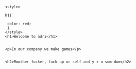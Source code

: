 <!Doctypae>
<html>
  <head>
    <title>Adri</title>
    
    
    <style>
    
    h1{
      
     color: red;
     }
    </style>
    <h1>Welcome to adri</h1>
    
    
    <p>In our company we make games</p>
    
    
    <h2>Moother fucker, fuck up ur self and y r u som dum</h2>
  </head>
</html>
